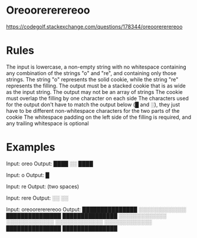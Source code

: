 # Oreoorererereoo

https://codegolf.stackexchange.com/questions/178344/oreoorererereoo

# Rules

The input is lowercase, a non-empty string with no whitespace containing any combination of the strings "o" and "re", and containing only those strings.
The string "o" represents the solid cookie, while the string "re" represents the filling.
The output must be a stacked cookie that is as wide as the input string.
The output may not be an array of strings
The cookie must overlap the filling by one character on each side
The characters used for the output don't have to match the output below (█ and ░), they just have to be different non-whitespace characters for the two parts of the cookie
The whitespace padding on the left side of the filling is required, and any trailing whitespace is optional

# Examples

Input: oreo
Output:
████
 ░░ 
████

Input: o
Output:
█

Input: re
Output: (two spaces)


Input: rere
Output:
 ░░ 
 ░░ 

Input: oreoorererereoo
Output:
███████████████
 ░░░░░░░░░░░░░ 
███████████████
███████████████
 ░░░░░░░░░░░░░ 
 ░░░░░░░░░░░░░ 
 ░░░░░░░░░░░░░ 
 ░░░░░░░░░░░░░ 
███████████████
███████████████
